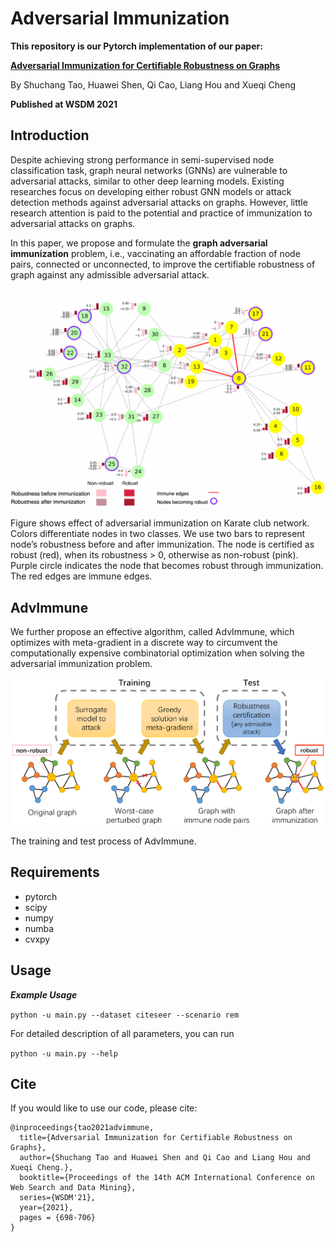 
# Adversarial Immunization
**This repository is our Pytorch implementation of our paper:**

**[Adversarial Immunization
for Certifiable Robustness on Graphs](https://arxiv.org/abs/2007.09647)** 

By Shuchang Tao, Huawei Shen, Qi Cao, Liang Hou and Xueqi Cheng

**Published at WSDM 2021**



## Introduction

Despite achieving strong performance in semi-supervised node classification task, graph neural networks (GNNs) are vulnerable to adversarial attacks, similar to other deep learning models. Existing researches focus on developing either robust GNN models or attack detection methods against adversarial attacks on graphs. However, little research attention is paid to the potential and practice of immunization to adversarial attacks on graphs. 

In this paper, we propose and formulate the **graph adversarial immunization** problem, i.e., vaccinating an affordable fraction of node pairs, connected or unconnected, to improve the certifiable robustness of graph against any admissible adversarial attack. 



<img src="./imgs/immunization_karate.pdf" />

Figure shows effect of adversarial immunization on Karate club network. Colors differentiate nodes in two classes. We use two bars to represent node’s robustness before and after immunization. The node is certified as robust (red), when its robustness > 0, otherwise as non-robust (pink). Purple circle indicates the node that becomes robust through immunization. The red edges are immune edges.



## AdvImmune

We further propose an effective algorithm, called AdvImmune, which optimizes with meta-gradient in a discrete way to circumvent the computationally expensive combinatorial optimization when solving the adversarial immunization problem. 

<img src="./imgs/AdvImmune.pdf" />

The training and test process of AdvImmune.



## Requirements

- pytorch 
- scipy
- numpy
- numba
- cvxpy



## Usage
***Example Usage***

`python -u main.py --dataset citeseer --scenario rem `

For detailed description of all parameters, you can run

`python -u main.py --help`



## Cite

If you would like to use our code, please cite:
```
@inproceedings{tao2021advimmune,
  title={Adversarial Immunization for Certifiable Robustness on Graphs},
  author={Shuchang Tao and Huawei Shen and Qi Cao and Liang Hou and Xueqi Cheng.},
  booktitle={Proceedings of the 14th ACM International Conference on Web Search and Data Mining},
  series={WSDM'21},
  year={2021},
  pages = {698-706}
}
```